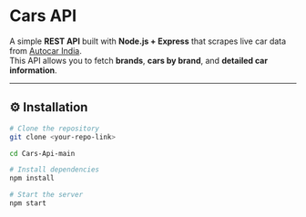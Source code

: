 # Cars API

A simple **REST API** built with **Node.js + Express** that scrapes live car data from [Autocar India](https://www.autocarindia.com/cars).  
This API allows you to fetch **brands**, **cars by brand**, and **detailed car information**.

---

## ⚙️ Installation

```bash
# Clone the repository
git clone <your-repo-link>

cd Cars-Api-main

# Install dependencies
npm install

# Start the server
npm start
